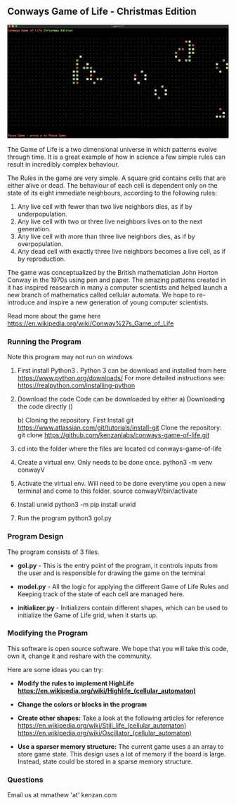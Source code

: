 ## Conways Game of Life - Christmas Edition

![Game Screenshot](/images/game_screen.png)

The Game of Life is a two dimensional universe in which patterns evolve through time. It is a great example of how in science a few simple rules can result in incredibly complex behaviour. 

The Rules in the game are very simple. A square grid contains cells that are either alive or dead. The behaviour of each cell is dependent only on the state of its eight immediate neighbours, according to the following rules:

1. Any live cell with fewer than two live neighbors dies, as if by underpopulation.
2. Any live cell with two or three live neighbors lives on to the next generation.
3. Any live cell with more than three live neighbors dies, as if by overpopulation.
4. Any dead cell with exactly three live neighbors becomes a live cell, as if by reproduction.

The game was conceptualized by the British mathematician John Horton Conway in the 1970s using pen and paper. The amazing patterns created in it has inspired reasearch in many a computer scientists and helped launch a new branch of mathematics called cellular automata. We hope to re-introduce and inspire a new generation of young computer scientists.

Read more about the game here https://en.wikipedia.org/wiki/Conway%27s_Game_of_Life

### Running the Program

Note this program may not run on windows

1. First install Python3 . Python 3 can be download and installed from here https://www.python.org/downloads/
   For more detailed instructions see: https://realpython.com/installing-python
2. Download the code
   Code can be downloaded by either
   a) Downloading the code directly ()
   
   b) Cloning the repository. 
      First Install git https://www.atlassian.com/git/tutorials/install-git
      Clone the repository:
        git clone https://github.com/kenzanlabs/conways-game-of-life.git
        
3. cd into the folder where the files are located
   cd conways-game-of-life
   
4. Create a virtual env. Only needs to be done once.
   python3 -m venv conwayV

5. Activate the virtual env. Will need to be done everytime you open a new terminal and come to this folder.
   source conwayV/bin/activate

6. Install urwid
   python3 -m pip install urwid
   
7. Run the program
   python3 gol.py

### Program Design

The program consists of 3 files.

* **gol.py** - This is the entry point of the program, it controls inputs from the user and is responsible for drawing the game on the terminal

* **model.py** - All the logic for applying the different Game of Life Rules and Keeping track of the state of each cell are managed here. 

* **initializer.py** - Initializers contain different shapes, which can be used to initialize the Game of Life grid, when it starts up.

### Modifying the Program

This software is open source software. We hope that you will take this code, own it, change it and reshare with the community. 

Here are some ideas you can try:

* **Modify the rules to implement HighLife https://en.wikipedia.org/wiki/Highlife_(cellular_automaton)**


* **Change the colors or blocks in the program**


* **Create other shapes:** Take a look at the following articles for reference
https://en.wikipedia.org/wiki/Still_life_(cellular_automaton)
https://en.wikipedia.org/wiki/Oscillator_(cellular_automaton)


* **Use a sparser memory structure:**
The current game uses a an array to store game state. This design uses a lot of memory if the board is large. 
Instead, state could be stored in a sparse memory structure.

### Questions

Email us at mmathew 'at'  kenzan.com



